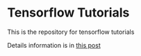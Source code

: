 # Tensorflow Tutorials

This is the repository for tensorflow tutorials

Details information is in [this post](www.shenglei.live)
